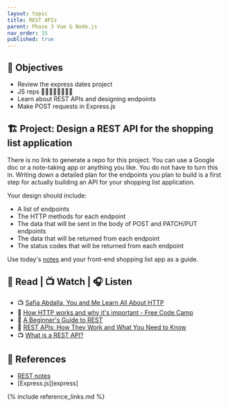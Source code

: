 ```yaml
---
layout: topic
title: REST APIs
parent: Phase 3 Vue & Node.js
nav_order: 15
published: true
---
```


## 🎯 Objectives

- Review the express dates project
- JS reps 🏋️‍♀️🏋️‍♂️🏋️‍♀️🏋️‍♂️
- Learn about REST APIs and designing endpoints
- Make POST requests in Express.js

## 🏗️ Project: Design a REST API for the shopping list application

There is no link to generate a repo for this project. You can use a Google doc or a note-taking app or anything you like. You do not have to turn this in. Writing down a detailed plan for the endpoints you plan to build is a first step for actually building an API for your shopping list application.

Your design should include:

- A list of endpoints
- The HTTP methods for each endpoint
- The data that will be sent in the body of POST and PATCH/PUT endpoints
- The data that will be returned from each endpoint
- The status codes that will be returned from each endpoint

Use today's [notes](https://github.com/Momentum-NCCU-Part-Time/notes/blob/main/rest.md) and your front-end shopping list app as a guide.

## 📖 Read | 📺 Watch | 🎧 Listen

- 📺 [Safia Abdalla, You and Me Learn All About HTTP](https://dev.to/captainsafia/you-and-me-learn-all-about-http-with-safia-abdalla-3nd0)
- 📖 [How HTTP works and why it's important - Free Code Camp](https://www.freecodecamp.org/news/how-the-internet-works/)
- 📖 [A Beginner's Guide to REST](https://mlsdev.com/blog/81-a-beginner-s-tutorial-for-understanding-restful-api)
- 📖 [REST APIs: How They Work and What You Need to Know](https://blog.hubspot.com/website/what-is-rest-api)
- 📺 [What is a REST API?](https://www.youtube.com/watch?v=-mN3VyJuCjM)

## 🔖 References

- [REST notes](https://github.com/Momentum-NCCU-Part-Time/notes/blob/main/rest.md)
- [Express.js][express]

{% include reference_links.md %}
